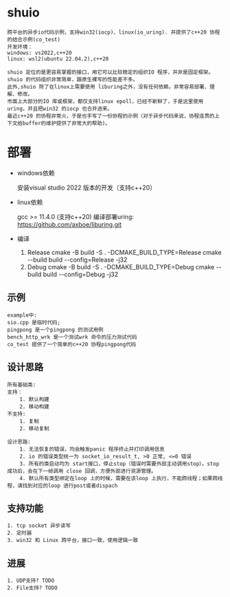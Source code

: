 # shuio
    跨平台的异步io代码示例，支持win32(iocp)、linux(io_uring). 并提供了c++20 协程的结合示例(co_test)
    开发环境：
    windows: vs2022,c++20
    linux: wsl2(ubuntu 22.04.2),c++20

    shuio 定位的是更容易掌握的接口，用它可以比较稳定的组织IO 程序，并非是固定框架。shuio 的代码组织非常简单，跟原生裸写的性能差不多。
    此外,shuio 除了在linux上需要使用 liburing之外，没有任何依赖。非常容易部署、理解、修改。
    市面上大部分的IO 库或框架，都仅支持linux epoll，已经不新鲜了，于是这里使用uring，并且把win32 的iocp 也合并进来。
    最近c++20 的协程非常火，于是也手写了一份协程的示例（对于异步代码来说，协程连贯的上下文给buffer的维护提供了非常大的帮助)。

# 部署
- windows依赖

    安装visual studio 2022 版本的开发（支持c++20）

- linux依赖

    gcc >= 11.4.0 (支持c++20)
    编译部署uring: https://github.com/axboe/liburing.git

- 编译

    1. Release
    cmake -B build -S . -DCMAKE_BUILD_TYPE=Release
    cmake --build build --config=Release -j32
    2. Debug
    cmake -B build -S . -DCMAKE_BUILD_TYPE=Debug
    cmake --build build --config=Debug -j32

## 示例
    example中: 
    sio.cpp 是临时代码;
    pingpong 是一个pingpong 的测试用例
    bench_http_wrk 是一个测试wrk 命令的压力测试代码
    co_test 提供了一个简单的c++20 协程pingpong代码

## 设计思路
    所有基础类:
    支持：
        1. 默认构建
        2. 移动构建
    不支持:
        1. 复制
        2. 移动复制
    
    设计思路:
        1. 无法恢复的错误，均会触发panic 程序终止并打印调用信息
        2. io 的错误类型统一为 socket_io_result_t, >0 正常, <=0 错误
        3. 所有的类启动均为 start接口，停止stop（错误时需要外部主动调用stop）。stop 成功后，会在下一帧调用 close 回调，方便外部进行资源管理。
        4. 默认所有类型绑定在loop 上的时候，需要在该loop 上执行，不能跨线程；如果跨线程，请找到对应的loop 进行post或者dispach


## 支持功能
    1. tcp socket 异步读写
    2. 定时器
    3. win32 和 Linux 跨平台，接口一致，使用逻辑一致
## 进展
    1. UDP支持? TODO
    2. File支持? TODO
